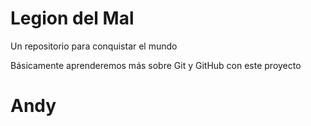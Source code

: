 # Legion del Mal
Un repositorio para conquistar el mundo

Básicamente aprenderemos más sobre Git y GitHub con este proyecto

# Andy